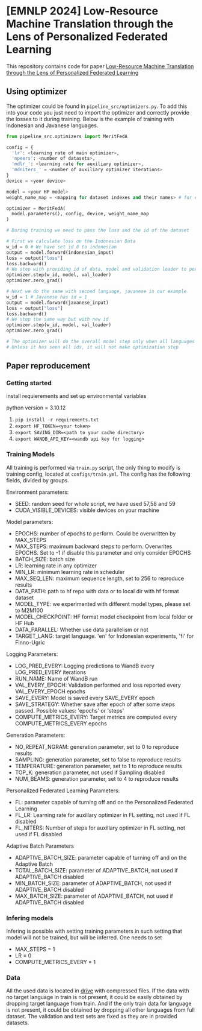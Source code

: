 # [EMNLP 2024] Low-Resource Machine Translation through the Lens of Personalized Federated Learning 

This repository contains code for paper [Low-Resource Machine Translation through the Lens of Personalized Federated Learning](https://arxiv.org/abs/2406.12564)

## Using optimizer

The optimizer could be found in ```pipeline_src/optimizers.py```. To add this into your code you just need to import the optimizer and correctly provide the losses to it during training. Below is the example of training with Indonesian and Javanese languages.

```python
from pipeline_src.optimizers import MeritFedA

config = {
  'lr': <learning rate of main optimizer>,
  'npeers': <number of datasets>,
  'mdlr_': <learning rate for auxiliary optimizer>,
  'mdniters_' = <number of auxiliary optimizer iterations>
}
device = <your device>

model = <your HF model>
weight_name_map = <mapping for dataset indexes and their names> # for example {0: indonesian, 1: javanese}

optimizer = MeritFedA(
  model.parameters(), config, device, weight_name_map
)

# During training we need to pass the loss and the id of the dataset

# First we calculate loss on the Indonesian Data
w_id = 0 # We have set id 0 to indonesian
output = model.forward(indonesian_input)
loss = output["loss"]
loss.backward()
# We step with providing id of data, model and validation loader to perform auxiliary optimization
optimizer.step(w_id, model, val_loader)
optimizer.zero_grad()

# Next we do the same with second language, javanese in our example
w_id = 1 # Javanese has id = 1
output = model.forward(javanese_input)
loss = output["loss"]
loss.backward()
# We step the same way but with new id
optimizer.step(w_id, model, val_loader)
optimizer.zero_grad()

# The optimizer will do the overall model step only when all languages or data sources are provided
# Unless it has seen all ids, it will not make optimization step
```

## Paper reproducement

### Getting started

install requierements and set up environmental variables

python version = 3.10.12
1. ```pip install -r requirements.txt```
2. ```export HF_TOKEN=<your token>```
3. ```export SAVING_DIR=<path to your cache directory>```
4. ```export WANDB_API_KEY=<wandb api key for logging>```

### Training Models

All training is performed via ```train.py``` script, the only thing to modify is training config, located at ```configs/train.yml```. The config has the following fields, divided by groups.

Environment parameters:
- SEED: random seed for whole script, we have used 57,58 and 59
- CUDA_VISIBLE_DEVICES: visible devices on your machine

Model parameters:
- EPOCHS: number of epochs to perform. Could be overwritten by MAX_STEPS
- MAX_STEPS: maximum backward steps to perform. Overwrites EPOCHS. Set to -1 if disable this parameter and only consider EPOCHS
- BATCH_SIZE: batch size
- LR: learning rate in any optimizer
- MIN_LR: minimum learning rate in scheduler
- MAX_SEQ_LEN: maximum sequence length, set to 256 to reproduce results
- DATA_PATH: path to hf repo with data or to local dir with hf format dataset
- MODEL_TYPE: we experimented with different model types, please set to M2M100
- MODEL_CHECKPOINT: HF format model checkpoint from local folder or HF Hub
- DATA_PARALLEL: Whether use data parallelism or not
- TARGET_LANG: target language. 'en' for Indonesian experiments, 'fi' for Finno-Ugric


Logging Parameters:
- LOG_PRED_EVERY: Logging predictions to WandB every LOG_PRED_EVERY iterations
- RUN_NAME: Name of WandB run
- VAL_EVERY_EPOCH: Validation performed and loss reported every VAL_EVERY_EPOCH epochs
- SAVE_EVERY: Model is saved every SAVE_EVERY epoch
- SAVE_STRATEGY: Whether save after epoch of after some steps passed. Possible values: 'epochs' or 'steps'
- COMPUTE_METRICS_EVERY: Target metrics are computed every COMPUTE_METRICS_EVERY epochs

Generation Parameters:
- NO_REPEAT_NGRAM: generation parameter, set to 0 to reproduce results
- SAMPLING: generation parameter, set to false to reproduce results
- TEMPERATURE: generation parameter, set to 1 to reproduce results
- TOP_K: generation parameter, not used if Sampling disabled
- NUM_BEAMS: generation parameter, set to 4 to reproduce results

Personalized Federated Learning Parameters:
- FL: parameter capable of turning off and on the Personalized Federated Learning
- FL_LR: Learning rate for auxillary optimizer in FL setting, not used if FL disabled
- FL_NITERS: Number of steps for auxillary optimizer in FL setting, not used if FL disabled

Adaptive Batch Parameters
- ADAPTIVE_BATCH_SIZE: parameter capable of turning off and on the Adaptive Batch
- TOTAL_BATCH_SIZE: parameter of ADAPTIVE_BATCH, not used if ADAPTIVE_BATCH disabled
- MIN_BATCH_SIZE: parameter of ADAPTIVE_BATCH, not used if ADAPTIVE_BATCH disabled
- MAX_BATCH_SIZE: parameter of ADAPTIVE_BATCH, not used if ADAPTIVE_BATCH disabled


### Infering models

Infering is possible with setting training parameters in such setting that model will not be trained, but will be inferred. One needs to set

- MAX_STEPS = 1
- LR = 0
- COMPUTE_METRICS_EVERY = 1


### Data

All the used data is located in [drive](https://drive.google.com/drive/folders/1XTkXwDBhcKLxVatkLTWfK11ksyLzKSAI?usp=sharing) with compressed files. If the data with no target language in train is not present, it could be easily obtained by dropping target language from train. And if the only train data for language is not present, it could be obtained by dropping all other languages from full dataset. The validation and test sets are fixed as they are in provided datasets.
